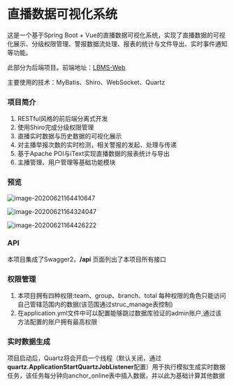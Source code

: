 # 直播数据可视化系统
这是一个基于Spring Boot + Vue的直播数据可视化系统，实现了直播数据的可视化展示、分级权限管理、警报数据流处理、报表的统计与文件导出、实时事件通知等功能。

此部分为后端项目。前端地址：[LBMS-Web](https://github.com/2511zzZ/LBMS-web)

主要使用的技术：MyBatis、Shiro、WebSocket、Quartz

### 项目简介

1. RESTful风格的前后端分离式开发
2. 使用Shiro完成分级权限管理
3. 直播实时数据与历史数据的可视化展示
4. 对主播举报次数的实时检测，相关警报的发起、处理与传递
5. 基于Apache POI与iText实现直播数据的报表统计与导出
6. 主播管理、用户管理等基础功能模块

### 预览

![image-20200621164410647](https://images.cnblogs.com/cnblogs_com/2511zzZ/1791329/o_200621091315history.png)

![image-20200621164324047](https://images.cnblogs.com/cnblogs_com/2511zzZ/1791329/o_200621091320report.png)

![image-20200621164426222](https://images.cnblogs.com/cnblogs_com/2511zzZ/1791329/o_200621091309alarm.png)

### API
本项目集成了Swagger2，**/api** 页面列出了本项目所有接口

### 权限管理
1. 本项目拥有四种权限:team、group、branch、total
	每种权限的角色只能访问自己管辖范围内的数据(该范围通过struc_manage表控制)
2. 在application.yml文件中可以配置能够跳过数据库验证的admin账户,通过该方法配置的账户拥有最高权限

### 实时数据生成
项目启动后，Quartz将会开启一个线程（默认关闭，通过**quartz.ApplicationStartQuartzJobListener**配置）用于执行模拟生成实时数据任务，该任务每分钟向anchor_online表中插入数据，并以此为基础计算其他数据